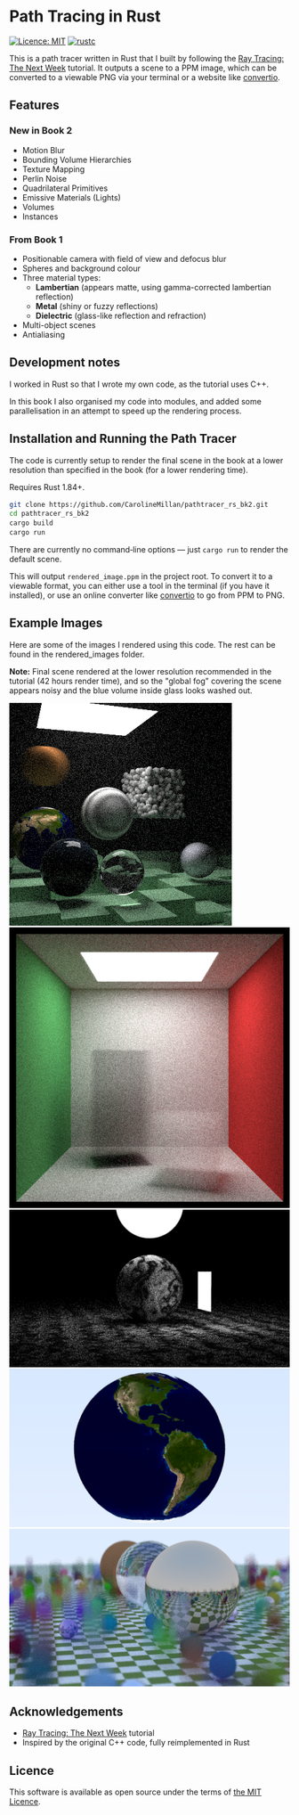 # Path Tracing in Rust

[![Licence: MIT](https://img.shields.io/badge/License-MIT-blue.svg)](LICENSE)
[![rustc](https://img.shields.io/badge/rustc-1.84%2B-brightgreen.svg)](https://www.rust-lang.org/tools/install)


This is a path tracer written in Rust that I built by following the [Ray Tracing: The Next Week](https://raytracing.github.io/books/RayTracingTheNextWeek.html) tutorial. It outputs a scene to a PPM image, which can be converted to a viewable PNG via your terminal or a website like [convertio](https://convertio.co/).

## Features

### New in Book 2
- Motion Blur
- Bounding Volume Hierarchies
- Texture Mapping
- Perlin Noise
- Quadrilateral Primitives
- Emissive Materials (Lights)
- Volumes
- Instances

### From Book 1
- Positionable camera with field of view and defocus blur
- Spheres and background colour
- Three material types:
    - **Lambertian** (appears matte, using gamma-corrected lambertian reflection)
    - **Metal** (shiny or fuzzy reflections)
    - **Dielectric** (glass-like reflection and refraction) 
- Multi-object scenes
- Antialiasing

## Development notes

I worked in Rust so that I wrote my own code, as the tutorial uses C++.

In this book I also organised my code into modules, and added some parallelisation in an attempt to speed up the rendering process.

## Installation and Running the Path Tracer

The code is currently setup to render the final scene in the book at a lower resolution than specified in the book (for a lower rendering time).

Requires Rust 1.84+.

```bash
git clone https://github.com/CarolineMillan/pathtracer_rs_bk2.git 
cd pathtracer_rs_bk2
cargo build
cargo run
```

There are currently no command‑line options — just `cargo run` to render the default scene.

This will output `rendered_image.ppm` in the project root. To convert it to a viewable format, you can either use a tool in the terminal (if you have it installed), or use an online converter like [convertio](https://convertio.co/) to go from PPM to PNG.

## Example Images 
Here are some of the images I rendered using this code. The rest can be found in the rendered_images folder.

**Note:** Final scene rendered at the lower resolution recommended in the tutorial (42 hours render time), and so the "global fog" covering the scene appears noisy and the blue volume inside glass looks washed out.

![Final Scene](rendered_images/rendered_image19.png)
![Smokey Cornell Box](rendered_images/rendered_image18.png)
![Perlin Sphere with Lights](rendered_images/rendered_image14c.png)
![Image Texture](rendered_images/rendered_image5.png)
![Motion Blur and Texture](rendered_images/rendered_image3.png)

## Acknowledgements
- [Ray Tracing: The Next Week](https://raytracing.github.io/books/RayTracingTheNextWeek.html) tutorial
- Inspired by the original C++ code, fully reimplemented in Rust

## Licence
This software is available as open source under the terms of [the MIT Licence](https://opensource.org/license/MIT).